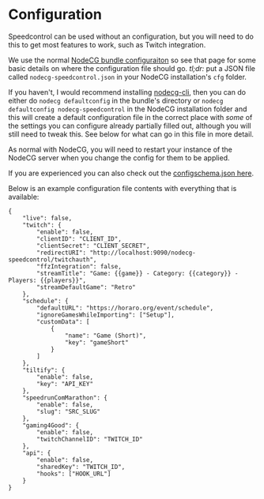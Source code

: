 # Configuration

Speedcontrol can be used without an configuration, but you will need to do this to get most features to work, such as Twitch integration.

We use the normal [NodeCG bundle configuraiton](https://nodecg.com/tutorial-bundle-configuration.html) so see that page for some basic details on where the configuration file should go. *tl;dr:* put a JSON file called `nodecg-speedcontrol.json` in your NodeCG installation's `cfg` folder.

If you haven't, I would recommend installing [nodecg-cli](https://github.com/nodecg/nodecg-cli), then you can do either do `nodecg defaultconfig` in the bundle's directory or `nodecg defaultconfig nodecg-speedcontrol` in the NodeCG installation folder and this will create a default configuration file in the correct place with *some* of the settings you can configure already partially filled out, although you will still need to tweak this. See below for what can go in this file in more detail.

As normal with NodeCG, you will need to restart your instance of the NodeCG server when you change the config for them to be applied.

If you are experienced you can also check out the [configschema.json here](https://github.com/speedcontrol/nodecg-speedcontrol/blob/master/configschema.json).

Below is an example configuration file contents with everything that is available:

```
{
	"live": false,
	"twitch": {
		"enable": false,
		"clientID": "CLIENT_ID",
		"clientSecret": "CLIENT_SECRET",
		"redirectURI": "http://localhost:9090/nodecg-speedcontrol/twitchauth",
		"ffzIntegration": false,
		"streamTitle": "Game: {{game}} - Category: {{category}} - Players: {{players}}",
		"streamDefaultGame": "Retro"
	},
	"schedule": {
		"defaultURL": "https://horaro.org/event/schedule",
		"ignoreGamesWhileImporting": ["Setup"],
		"customData": [
			{
				"name": "Game (Short)",
				"key": "gameShort"
			}
		]
	},
	"tiltify": {
		"enable": false,
		"key": "API_KEY"
	},
	"speedrunComMarathon": {
		"enable": false,
		"slug": "SRC_SLUG"
	},
	"gaming4Good": {
		"enable": false,
		"twitchChannelID": "TWITCH_ID"
	},
	"api": {
		"enable": false,
		"sharedKey": "TWITCH_ID",
		"hooks": ["HOOK_URL"]
	}
}
```

